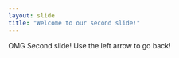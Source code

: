 ```yaml
---
layout: slide
title: "Welcome to our second slide!"
---
```

OMG Second slide!
Use the left arrow to go back!

